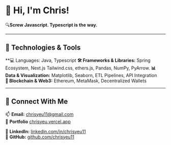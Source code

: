 # 👋 Hi, I'm Chris!

🔍**Screw Javascript. Typescript is the way.**  


---
## 🔹 Technologies & Tools  
**💻 Languages: Java, Typescript
**🛠️ Frameworks & Libraries:** Spring Ecosystem, Next.js Tailwind.css, ethers.js, Pandas, NumPy, PyArrow.
**📊 Data & Visualization:** Matplotlib, Seaborn, ETL Pipelines, API Integration  
**🚀 Blockchain & Web3:** Ethereum, MetaMask, Decentralized Wallets  

---

## 🔹 Connect With Me  
📫 **Email:** chrisyeu11@gmail.com  
🔗 **Portfolio** [chrisyeu.vercel.app](https://chrisyeu.vercel.app)

🔗 **LinkedIn:** [linkedin.com/in/chrisyeu11](https://linkedin.com/in/chrisyeu11)  
🔗 **GitHub:** [github.com/chrisyeu11](https://github.com/chrisyeu11)  
